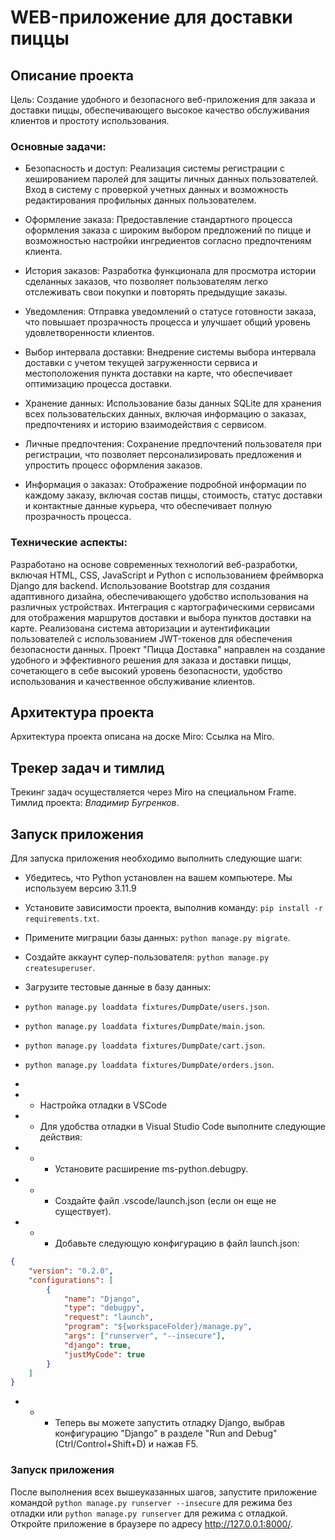 # WEB-приложение для доставки пиццы

## Описание проекта
Цель: Создание удобного и безопасного веб-приложения для заказа и доставки пиццы, обеспечивающего высокое качество обслуживания клиентов и простоту использования.

### Основные задачи:

- Безопасность и доступ: Реализация системы регистрации с хешированием паролей для защиты личных данных пользователей. Вход в систему с проверкой учетных данных и возможность редактирования профильных данных пользователем.

- Оформление заказа: Предоставление стандартного процесса оформления заказа с широким выбором предложений по пицце и возможностью настройки ингредиентов согласно предпочтениям клиента.

- История заказов: Разработка функционала для просмотра истории сделанных заказов, что позволяет пользователям легко отслеживать свои покупки и повторять предыдущие заказы.

- Уведомления: Отправка уведомлений о статусе готовности заказа, что повышает прозрачность процесса и улучшает общий уровень удовлетворенности клиентов.

- Выбор интервала доставки: Внедрение системы выбора интервала доставки с учетом текущей загруженности сервиса и местоположения пункта доставки на карте, что обеспечивает оптимизацию процесса доставки.

- Хранение данных: Использование базы данных SQLite для хранения всех пользовательских данных, включая информацию о заказах, предпочтениях и историю взаимодействия с сервисом.

- Личные предпочтения: Сохранение предпочтений пользователя при регистрации, что позволяет персонализировать предложения и упростить процесс оформления заказов.

- Информация о заказах: Отображение подробной информации по каждому заказу, включая состав пиццы, стоимость, статус доставки и контактные данные курьера, что обеспечивает полную прозрачность процесса.

### Технические аспекты:

Разработано на основе современных технологий веб-разработки, включая HTML, CSS, JavaScript и Python с использованием фреймворка Django для backend.
Использование Bootstrap для создания адаптивного дизайна, обеспечивающего удобство использования на различных устройствах.
Интеграция с картографическими сервисами для отображения маршрутов доставки и выбора пунктов доставки на карте.
Реализована система авторизации и аутентификации пользователей с использованием JWT-токенов для обеспечения безопасности данных.
Проект "Пицца Доставка" направлен на создание удобного и эффективного решения для заказа и доставки пиццы, сочетающего в себе высокий уровень безопасности, удобство использования и качественное обслуживание клиентов.

## Архитектура проекта
Архитектура проекта описана на доске Miro: Ссылка на Miro.

## Трекер задач и тимлид
Трекинг задач осуществляется через Miro на специальном Frame. Тимлид проекта: _Владимир Бугренков_.

## Запуск приложения
Для запуска приложения необходимо выполнить следующие шаги:

- Убедитесь, что Python установлен на вашем компьютере. Мы используем версию 3.11.9
- Установите зависимости проекта, выполнив команду: ```pip install -r requirements.txt```.
- Примените миграции базы данных: ```python manage.py migrate```.
- Создайте аккаунт супер-пользователя: ```python manage.py createsuperuser```.
- Загрузите тестовые данные в базу данных: 
- ```python manage.py loaddata fixtures/DumpDate/users.json```.
- ```python manage.py loaddata fixtures/DumpDate/main.json```.
- ```python manage.py loaddata fixtures/DumpDate/cart.json```.
- ```python manage.py loaddata fixtures/DumpDate/orders.json```.
-
- - Настройка отладки в VSCode
- - Для удобства отладки в Visual Studio Code выполните следующие действия:

- - - Установите расширение ms-python.debugpy.
- -  - Создайте файл .vscode/launch.json (если он еще не существует).
- - - Добавьте следующую конфигурацию в файл launch.json:
```json
{
    "version": "0.2.0",
    "configurations": [
        {
            "name": "Django",
            "type": "debugpy",
            "request": "launch",
            "program": "${workspaceFolder}/manage.py",
            "args": ["runserver", "--insecure"],
            "django": true,
            "justMyCode": true
        }
    ]
}
```
- - - Теперь вы можете запустить отладку Django, выбрав конфигурацию "Django" в разделе "Run and Debug" (Ctrl/Control+Shift+D) и нажав F5.

### Запуск приложения
После выполнения всех вышеуказанных шагов, запустите приложение командой ```python manage.py runserver --insecure``` для режима без отладки или ```python manage.py runserver``` для режима с отладкой. Откройте приложение в браузере по адресу http://127.0.0.1:8000/.

